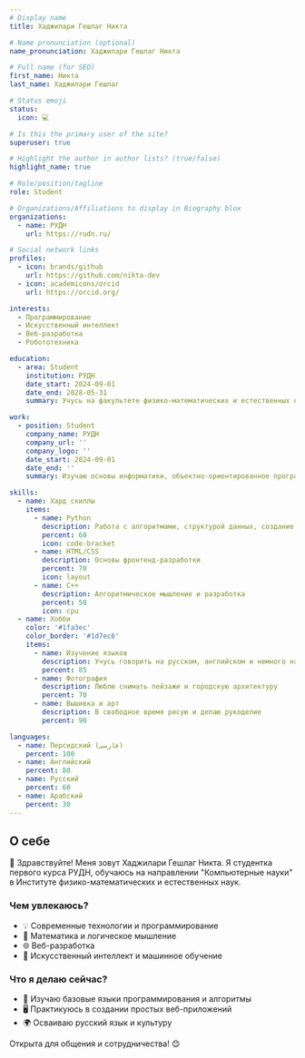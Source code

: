 ```yaml
---
# Display name
title: Хаджилари Гешлаг Никта

# Name pronunciation (optional)
name_pronunciation: Хаджилари Гешлаг Никта

# Full name (for SEO)
first_name: Никта
last_name: Хаджилари Гешлаг

# Status emoji
status:
  icon: 💻

# Is this the primary user of the site?
superuser: true

# Highlight the author in author lists? (true/false)
highlight_name: true

# Role/position/tagline
role: Student

# Organizations/Affiliations to display in Biography blox
organizations:
  - name: РУДН
    url: https://rudn.ru/

# Social network links
profiles:
  - icon: brands/github
    url: https://github.com/nikta-dev
  - icon: academicons/orcid
    url: https://orcid.org/

interests: 
  - Программирование
  - Искусственный интеллект
  - Веб-разработка
  - Робототехника

education:
  - area: Student
    institution: РУДН
    date_start: 2024-09-01
    date_end: 2028-05-31
    summary: Учусь на факультете физико-математических и естественных наук, направление "Компьютерные науки". Интересуюсь алгоритмами, машинным обучением и технологиями будущего.

work:
  - position: Student
    company_name: РУДН
    company_url: ''
    company_logo: ''
    date_start: 2024-09-01
    date_end: ''
    summary: Изучаю основы информатики, объектно-ориентированное программирование и современные подходы к разработке программного обеспечения.

skills:
  - name: Хард скиллы
    items:
      - name: Python
        description: Работа с алгоритмами, структурой данных, создание скриптов
        percent: 60
        icon: code-bracket
      - name: HTML/CSS
        description: Основы фронтенд-разработки
        percent: 70
        icon: layout
      - name: C++
        description: Алгоритмическое мышление и разработка
        percent: 50
        icon: cpu
  - name: Хобби
    color: '#1fa3ec'
    color_border: '#1d7ec6'
    items:
      - name: Изучение языков
        description: Учусь говорить на русском, английском и немного на арабском
        percent: 85
      - name: Фотография
        description: Люблю снимать пейзажи и городскую архитектуру
        percent: 70
      - name: Вышивка и арт
        description: В свободное время рисую и делаю рукоделие
        percent: 90

languages:
  - name: Персидский (فارسی)
    percent: 100
  - name: Английский
    percent: 80
  - name: Русский
    percent: 60
  - name: Арабский
    percent: 30
---
```


## О себе  

👋 Здравствуйте! Меня зовут Хаджилари Гешлаг Никта. Я студентка первого курса РУДН, обучаюсь на направлении "Компьютерные науки" в Институте физико-математических и естественных наук.  

### Чем увлекаюсь?  
- 💡 Современные технологии и программирование  
- 🧩 Математика и логическое мышление  
- 🌐 Веб-разработка  
- 🧠 Искусственный интеллект и машинное обучение  

### Что я делаю сейчас?  
- 📖 Изучаю базовые языки программирования и алгоритмы  
- 🖥 Практикуюсь в создании простых веб-приложений  
- 🌍 Осваиваю русский язык и культуру  

Открыта для общения и сотрудничества! 😊

